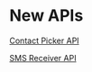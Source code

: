 # New APIs

[Contact Picker API](contact-picker-api.md)

[SMS Receiver API](SMSReceiver_landing_landing.html)
